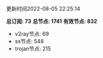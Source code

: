 更新时间2022-08-05 22:25:14

**总订阅: 73**
**总节点: 1741**
**有效节点: 832**
- v2ray节点: 69
- ss节点: 548
- trojan节点: 215
